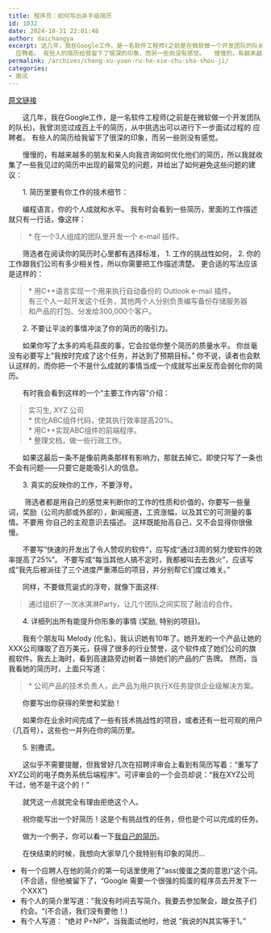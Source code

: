 ```yaml
---
title: 程序员：如何写出杀手级简历
id: 1032
date: 2024-10-31 22:01:48
author: daichangya
excerpt: 这几年，我在Google工作，是一名软件工程师(之前是在微软做一个开发团队的队长)，我曾浏览过成百上千的简历，从中挑选出可以进行下一步面试过程的
  应聘者。 有些人的简历给我留下了很深的印象，而另一些则没有感觉。　　慢慢的，有越来越多的朋友和亲
permalink: /archives/cheng-xu-yuan-ru-he-xie-chu-sha-shou-ji/
categories:
- 面试
---
```


 [原文链接](http://www.aqee.net/2010/05/26/how-to-write-a-killer-resume-for-software-engineers/)  

　　这几年，我在Google工作，是一名软件工程师(之前是在微软做一个开发团队的队长)，我曾浏览过成百上千的简历，从中挑选出可以进行下一步面试过程的 应聘者。 有些人的简历给我留下了很深的印象，而另一些则没有感觉。

　　慢慢的，有越来越多的朋友和亲人向我咨询如何优化他们的简历，所以我就收集了一些我见过的简历中出现的最常见的问题，并给出了如何避免这些问题的建议：

　　1\. 简历里要有你工作的技术细节：

　　编程语言，你的个人成就和水平。 我有时会看到一些简历，里面的工作描述就只有一行话，像这样：

> \* 在一个3人组成的团队里开发一个 e-mail 插件。

　　筛选者在阅读你的简历时心里都有选择标准， 1\. 工作的挑战性如何， 2. 你的工作跟我们公司有多少相关性，所以你需要把工作描述清楚。 更合适的写法应该是这样的：

> \* 用C++语言实现一个用来执行自动备份的 Outlook e-mail 插件。  
> 有三个人一起开发这个任务，其他两个人分别负责编写备份存储服务器  
> 和产品的打包、分发给300,000个客户。

　　2\. 不要让平淡的事情冲淡了你的简历的吸引力。

　　如果你写了太多的鸡毛蒜皮的事，它会拉低你整个简历的质量水平。 你丝毫没有必要写上”我按时完成了这个任务，并达到了预期目标。” 你不说，读者也会默认这样的，而你把一个不是什么成就的事情当成一个成就写出来反而会弱化你的简历。

　　有时我会看到这样的一个“主要工作内容”介绍：

> 实习生, XYZ 公司  
> \* 优化ABC组件代码，使其执行效率提高20%。  
> \* 用C++实现ABC组件的前端程序。  
> \* 整理文档，做一些行政工作。

　　如果这最后一条不是像前两条那样有影响力，那就去掉它。即使只写了一条也不会有问题——只要它是能吸引人的信息。

　　3\. 真实的反映你的工作，不要浮夸。

　　 筛选者都是用自己的感觉来判断你的工作的性质和价值的，你要写一些量词，奖励（公司内部或外部的），新闻报道，工资涨幅，以及其它的可测量的事情。不要用 你自己的主观意识去描述。 这样既能抬高自己，又不会显得你很傲慢。

　　不要写“快速的开发出了令人赞叹的软件”，应写成“通过3周的努力使软件的效率提高了25%”。 不要写成“每当其他人搞不定时，我都被叫去去救火”，应该写成“我先后被派往了三个进度严重滞后的项目，并分别帮它们度过难关。”

　　同样，不要做荒诞式的浮夸，就像下面这样:

> 通过组织了一次冰淇淋Party，让几个团队之间实现了融洽的合作。

　　4\. 详细列出所有能提升你形象的事情 (奖励, 特别的项目)。

　　我有个朋友叫 Melody (化名)，我认识她有10年了。她开发的一个产品让她的XXX公司赚取了百万美元，获得了很多的行业赞誉，这个软件成了她们公司的旗舰软件。我去上海时，看到高速路旁边树着一排她们的产品的广告牌。 然而，当我看她的简历时，上面只写道：

> \* 公司产品的技术负责人，此产品为用户执行X任务提供企业级解决方案。

　　你要写出你获得的荣誉和奖励！

　　如果你在业余时间完成了一些有技术挑战性的项目，或者还有一批可观的用户（几百号），这些也一并列在你的简历里。

　　5\. 别撒谎。

　　这似乎不需要提醒，但我曾好几次在招聘评审会上看到有简历写着：“重写了XYZ公司的电子商务系统后端程序”。可评审会的一个会员却说：“我在XYZ公司 干过，他不是干这个的！”

　　就凭这一点就完全有理由拒绝这个人。

　　祝你能写出一个好简历！这是个有挑战性的任务，但也是个可以完成的任务。

　　做为一个例子，你可以看一下[我自己的简历](http://ofb.net/~niniane/resume.html)。

　　在快结束的时候，我想向大家举几个我特别有印象的简历…

*   有一个应聘人在他的简介的第一句话里使用了”ass(傻蛋之类的意思)“这个词。(不合适，但他被留下了，“Google 需要一个很强的捣蛋的程序员去开发下一个XXX”)
*   有个人的简介里写道：”我没有时间去写简介。我要去参加聚会，跟女孩子们约会。“(不合适，我们没有要他！)
*   有个人写道： “绝对 P=NP”，当我面试他时，他说 “我说的N其实等于1。”